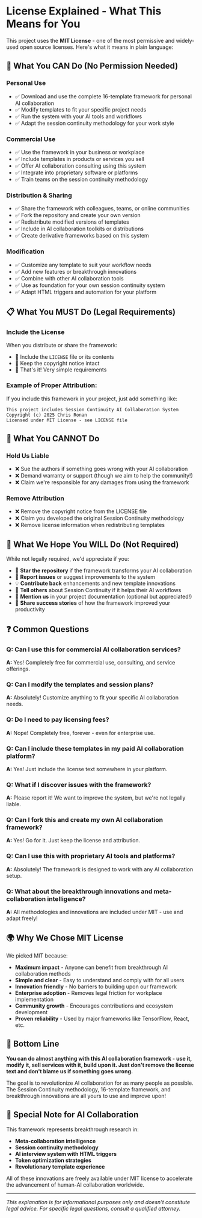 # License Explained - What This Means for You

This project uses the **MIT License** - one of the most permissive and widely-used open source licenses. Here's what it means in plain language:

## 🎉 What You CAN Do (No Permission Needed)

### **Personal Use**
- ✅ Download and use the complete 16-template framework for personal AI collaboration
- ✅ Modify templates to fit your specific project needs
- ✅ Run the system with your AI tools and workflows
- ✅ Adapt the session continuity methodology for your work style

### **Commercial Use**
- ✅ Use the framework in your business or workplace
- ✅ Include templates in products or services you sell
- ✅ Offer AI collaboration consulting using this system
- ✅ Integrate into proprietary software or platforms
- ✅ Train teams on the session continuity methodology

### **Distribution & Sharing**
- ✅ Share the framework with colleagues, teams, or online communities
- ✅ Fork the repository and create your own version
- ✅ Redistribute modified versions of templates
- ✅ Include in AI collaboration toolkits or distributions
- ✅ Create derivative frameworks based on this system

### **Modification**
- ✅ Customize any template to suit your workflow needs
- ✅ Add new features or breakthrough innovations
- ✅ Combine with other AI collaboration tools
- ✅ Use as foundation for your own session continuity system
- ✅ Adapt HTML triggers and automation for your platform

## 📋 What You MUST Do (Legal Requirements)

### **Include the License**
When you distribute or share the framework:
- 📄 Include the `LICENSE` file or its contents
- 📄 Keep the copyright notice intact
- 📄 That's it! Very simple requirements

### **Example of Proper Attribution:**
If you include this framework in your project, just add something like:
```
This project includes Session Continuity AI Collaboration System
Copyright (c) 2025 Chris Ronan
Licensed under MIT License - see LICENSE file
```

## 🚫 What You CANNOT Do

### **Hold Us Liable**
- ❌ Sue the authors if something goes wrong with your AI collaboration
- ❌ Demand warranty or support (though we aim to help the community!)
- ❌ Claim we're responsible for any damages from using the framework

### **Remove Attribution**
- ❌ Remove the copyright notice from the LICENSE file
- ❌ Claim you developed the original Session Continuity methodology
- ❌ Remove license information when redistributing templates

## 🤝 What We Hope You WILL Do (Not Required)

While not legally required, we'd appreciate if you:
- 🌟 **Star the repository** if the framework transforms your AI collaboration
- 🐛 **Report issues** or suggest improvements to the system
- 💡 **Contribute back** enhancements and new template innovations
- 📢 **Tell others** about Session Continuity if it helps their AI workflows
- 🙏 **Mention us** in your project documentation (optional but appreciated!)
- 📝 **Share success stories** of how the framework improved your productivity

## ❓ Common Questions

### **Q: Can I use this for commercial AI collaboration services?**
**A:** Yes! Completely free for commercial use, consulting, and service offerings.

### **Q: Can I modify the templates and session plans?**
**A:** Absolutely! Customize anything to fit your specific AI collaboration needs.

### **Q: Do I need to pay licensing fees?**
**A:** Nope! Completely free, forever - even for enterprise use.

### **Q: Can I include these templates in my paid AI collaboration platform?**
**A:** Yes! Just include the license text somewhere in your platform.

### **Q: What if I discover issues with the framework?**
**A:** Please report it! We want to improve the system, but we're not legally liable.

### **Q: Can I fork this and create my own AI collaboration framework?**
**A:** Yes! Go for it. Just keep the license and attribution.

### **Q: Can I use this with proprietary AI tools and platforms?**
**A:** Absolutely! The framework is designed to work with any AI collaboration setup.

### **Q: What about the breakthrough innovations and meta-collaboration intelligence?**
**A:** All methodologies and innovations are included under MIT - use and adapt freely!

## 🌍 Why We Chose MIT License

We picked MIT because:
- **Maximum impact** - Anyone can benefit from breakthrough AI collaboration methods
- **Simple and clear** - Easy to understand and comply with for all users
- **Innovation friendly** - No barriers to building upon our framework
- **Enterprise adoption** - Removes legal friction for workplace implementation
- **Community growth** - Encourages contributions and ecosystem development
- **Proven reliability** - Used by major frameworks like TensorFlow, React, etc.

## 🎯 Bottom Line

**You can do almost anything with this AI collaboration framework - use it, modify it, sell services with it, build upon it. Just don't remove the license text and don't blame us if something goes wrong.**

The goal is to revolutionize AI collaboration for as many people as possible. The Session Continuity methodology, 16-template framework, and breakthrough innovations are all yours to use and improve upon!

## 🚀 Special Note for AI Collaboration

This framework represents breakthrough research in:
- **Meta-collaboration intelligence**
- **Session continuity methodology** 
- **AI interview system with HTML triggers**
- **Token optimization strategies**
- **Revolutionary template experience**

All of these innovations are freely available under MIT license to accelerate the advancement of human-AI collaboration worldwide.

---
*This explanation is for informational purposes only and doesn't constitute legal advice. For specific legal questions, consult a qualified attorney.*